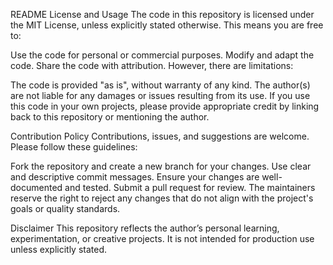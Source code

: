 README
License and Usage
The code in this repository is licensed under the MIT License, unless explicitly stated otherwise. This means you are free to:

Use the code for personal or commercial purposes.
Modify and adapt the code.
Share the code with attribution.
However, there are limitations:

The code is provided "as is", without warranty of any kind.
The author(s) are not liable for any damages or issues resulting from its use.
If you use this code in your own projects, please provide appropriate credit by linking back to this repository or mentioning the author.

Contribution Policy
Contributions, issues, and suggestions are welcome. Please follow these guidelines:

Fork the repository and create a new branch for your changes.
Use clear and descriptive commit messages.
Ensure your changes are well-documented and tested.
Submit a pull request for review.
The maintainers reserve the right to reject any changes that do not align with the project's goals or quality standards.

Disclaimer
This repository reflects the author’s personal learning, experimentation, or creative projects. It is not intended for production use unless explicitly stated.
